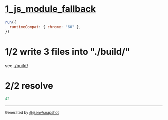 # [1_js_module_fallback](../../preload_js_module_build.test.mjs#L28)

```js
run({
  runtimeCompat: { chrome: "60" },
})
```

# 1/2 write 3 files into "./build/"

see [./build/](./build/)

# 2/2 resolve

```js
42
```
---

<sub>
  Generated by <a href="https://github.com/jsenv/core/tree/main/packages/independent/snapshot">@jsenv/snapshot</a>
</sub>